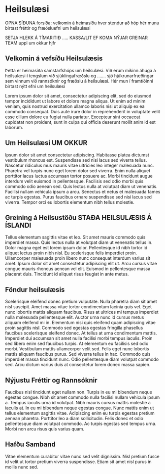 # Heilsulæsi
OPNA SÍÐUNA
forsíða: velkomin á heimasíðu 
hver stendur að hóp
hér munu birtast fréttir og fræðsluefni um heilsulæsi 

SETJA HLEKK Á TÍMARITIÐ ..... 
KASSA/LIT EF KOMA NÝJAR GREINAR 
TEAM uppl um okkur hjfr

## Velkomin á vefsíðu Heilsulæsis

Þetta er heimasíða samstarfshóps um heilsulæsi. Við erum mikinn áhuga á heilsulæsi í tengslum við sjúklingafræðslu og ....... 
sjö hjúkrunarfræðingar sem vinnum við rannsóknir og fræðslu á heilsulæsi. 
Hér mun í framtíðinni birtast nýtt efni um heilsulæsi


Lorem ipsum dolor sit amet, consectetur adipiscing elit, sed do eiusmod tempor incididunt ut labore et dolore magna aliqua. Ut enim ad minim veniam, quis nostrud exercitation ullamco laboris nisi ut aliquip ex ea commodo consequat. Duis aute irure dolor in reprehenderit in voluptate velit esse cillum dolore eu fugiat nulla pariatur. Excepteur sint occaecat cupidatat non proident, sunt in culpa qui officia deserunt mollit anim id est laborum.

## Um Heilsulæsi UM OKKUR 

Ipsum dolor sit amet consectetur adipiscing. Habitasse platea dictumst vestibulum rhoncus est. Suspendisse sed nisi lacus sed viverra tellus. Nascetur ridiculus mus mauris vitae ultricies leo integer malesuada nunc. Pharetra vel turpis nunc eget lorem dolor sed viverra. Enim nulla aliquet porttitor lacus luctus accumsan tortor posuere ac. Morbi tincidunt augue interdum velit euismod in pellentesque. Facilisis sed odio morbi quis commodo odio aenean sed. Quis lectus nulla at volutpat diam ut venenatis. Facilisi nullam vehicula ipsum a arcu. Senectus et netus et malesuada fames ac turpis egestas. Purus faucibus ornare suspendisse sed nisi lacus sed viverra. Tempor orci eu lobortis elementum nibh tellus molestie.

## Greining á Heilsustöðu STAÐA HEILSULÆSIS Á ÍSLANDI 

Tellus elementum sagittis vitae et leo. Sit amet mauris commodo quis imperdiet massa. Quis lectus nulla at volutpat diam ut venenatis tellus in. Dolor magna eget est lorem ipsum dolor. Pellentesque id nibh tortor id aliquet lectus proin nibh nisl. Eu scelerisque felis imperdiet proin. Ullamcorper malesuada proin libero nunc consequat interdum varius sit amet. Ipsum dolor sit amet consectetur adipiscing elit ut. Arcu cursus vitae congue mauris rhoncus aenean vel elit. Euismod in pellentesque massa placerat duis. Tincidunt id aliquet risus feugiat in ante metus.

## Föndur heilsulæsis

Scelerisque eleifend donec pretium vulputate. Nulla pharetra diam sit amet nisl suscipit. Amet massa vitae tortor condimentum lacinia quis vel. Eget nunc lobortis mattis aliquam faucibus. Risus at ultrices mi tempus imperdiet nulla malesuada pellentesque elit. Auctor urna nunc id cursus metus aliquam eleifend mi in. Elementum nisi quis eleifend quam adipiscing vitae proin sagittis nisl. Commodo sed egestas egestas fringilla phasellus faucibus scelerisque eleifend donec. At tellus at urna condimentum mattis. Imperdiet dui accumsan sit amet nulla facilisi morbi tempus iaculis. Proin sed libero enim sed faucibus turpis. At elementum eu facilisis sed odio morbi. Vestibulum mattis ullamcorper velit sed. Felis eget nunc lobortis mattis aliquam faucibus purus. Sed viverra tellus in hac. Commodo quis imperdiet massa tincidunt nunc. Odio pellentesque diam volutpat commodo sed. Arcu dictum varius duis at consectetur lorem donec massa sapien.

## Nýjustu Fréttir og Rannsóknir

Faucibus nisl tincidunt eget nullam non. Turpis in eu mi bibendum neque egestas congue. Nibh sit amet commodo nulla facilisi nullam vehicula ipsum a. Tempus iaculis urna id volutpat. Nibh mauris cursus mattis molestie a iaculis at. In eu mi bibendum neque egestas congue. Nunc mattis enim ut tellus elementum sagittis vitae. Adipiscing enim eu turpis egestas pretium aenean pharetra. Porttitor leo a diam sollicitudin. Felis donec et odio pellentesque diam volutpat commodo. Ac turpis egestas sed tempus urna. Morbi non arcu risus quis varius quam.

## Hafðu Samband

Vitae elementum curabitur vitae nunc sed velit dignissim. Nisl pretium fusce id velit ut tortor pretium viverra suspendisse. Etiam sit amet nisl purus in mollis nunc sed.
